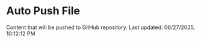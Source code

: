 # Auto Push File

Content that will be pushed to GitHub repository.
Last updated: 06/27/2025, 10:12:12 PM